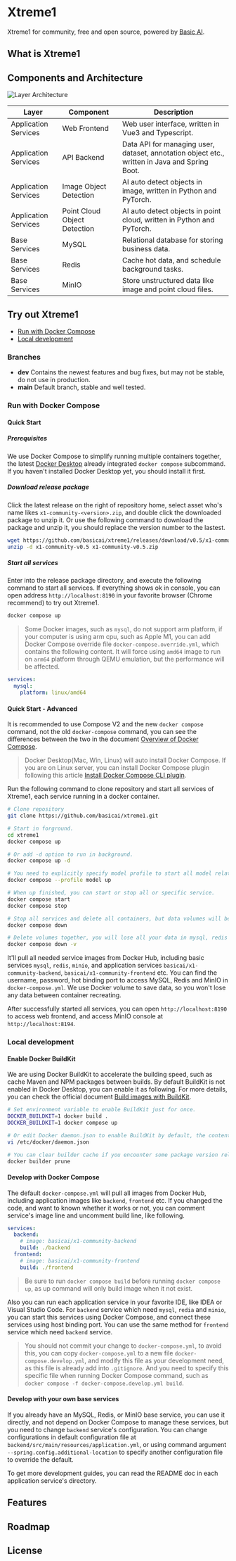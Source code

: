 # Xtreme1

Xtreme1 for community, free and open source, powered by [Basic AI](https://www.basic.ai/).

## What is Xtreme1

## Components and Architecture

![Layer Architecture](/docs/images/layer-architecture.png?raw=true)

| Layer | Component | Description |
| --- | --- | --- |
| Application Services | Web Frontend | Web user interface, written in Vue3 and Typescript. |
| Application Services | API Backend | Data API for managing user, dataset, annotation object etc., written in Java and Spring Boot. |
| Application Services | Image Object Detection | AI auto detect objects in image, written in Python and PyTorch. |
| Application Services | Point Cloud Object Detection | AI auto detect objects in point cloud, written in Python and PyTorch. |
| Base Services | MySQL | Relational database for storing business data. |
| Base Services | Redis | Cache hot data, and schedule background tasks. |
| Base Services | MinIO | Store unstructured data like image and point cloud files. |

## Try out Xtreme1

* [Run with Docker Compose](#run-with-docker-compose)
* [Local development](#local-development)

### Branches

* **dev** Contains the newest features and bug fixes, but may not be stable, do not use in production.
* **main** Default branch, stable and well tested.

### Run with Docker Compose

#### Quick Start

##### Prerequisites 

We use Docker Compose to simplify running multiple containers together, the latest [Docker Desktop](https://docs.docker.com/desktop/) already integrated `docker compose` subcommand. If you haven't installed Docker Desktop yet, you should install it first.

##### Download release package

Click the latest release on the right of repository home, select asset who's name likes `x1-community-<version>.zip`, and double click the downloaded package to unzip it. Or use the following command to download the package and unzip it, you should replace the version number to the lastest.

```bash
wget https://github.com/basicai/xtreme1/releases/download/v0.5/x1-community-v0.5.zip
unzip -d x1-community-v0.5 x1-community-v0.5.zip
```

##### Start all services

Enter into the release package directory, and execute the following command to start all services. If everything shows ok in console, you can open address `http://localhost:8190` in your favorite browser (Chrome recommend) to try out Xtreme1.

```bash
docker compose up
```

> Some Docker images, such as `mysql`, do not support arm platform, if your computer is using arm cpu, such as Apple M1, you can add Docker Compose override file `docker-compose.override.yml`, which contains the following content. It will force using `amd64` image to run on `arm64` platform through QEMU emulation, but the performance will be affected.

```yaml
services:
  mysql:
    platform: linux/amd64
```

#### Quick Start - Advanced

It is recommended to use Compose V2 and the new `docker compose` command, not the old `docker-compose` command, you can see the differences between the two in the document [Overview of Docker Compose](https://docs.docker.com/compose/).

> Docker Desktop(Mac, Win, Linux) will auto install Docker Compose. If you are on Linux server, you can install Docker Compose plugin following this article [Install Docker Compose CLI plugin](https://docs.docker.com/compose/install/compose-plugin/).

Run the following command to clone repository and start all services of Xtreme1, each service running in a docker container.
```bash
# Clone repository
git clone https://github.com/basicai/xtreme1.git

# Start in forground.
cd xtreme1
docker compose up

# Or add -d option to run in background.
docker compose up -d

# You need to explicitly specify model profile to start all model related services.
docker compose --profile model up

# When up finished, you can start or stop all or specific service.
docker compose start
docker compose stop

# Stop all services and delete all containers, but data volumes will be kept.
docker compose down

# Delete volumes together, you will lose all your data in mysql, redis and minio, be careful!
docker compose down -v
```

It'll pull all needed service images from Docker Hub, including basic services `mysql`, `redis`, `minio`, and application services `basicai/x1-community-backend`, `basicai/x1-community-frontend` etc. You can find the username, password, hot binding port to access MySQL, Redis and MinIO in `docker-compose.yml`. We use Docker volume to save data, so you won't lose any data between container recreating.

After successfully started all services, you can open `http://localhost:8190` to access web frontend, and access MinIO console at `http://localhost:8194`.

### Local development

#### Enable Docker BuildKit

We are using Docker BuildKit to accelerate the building speed, such as cache Maven and NPM packages between builds. By default BuildKit is not enabled in Docker Desktop, you can enable it as following. For more details, you can check the official document [Build images with BuildKit](https://docs.docker.com/develop/develop-images/build_enhancements/).

```bash
# Set environment variable to enable BuildKit just for once.
DOCKER_BUILDKIT=1 docker build .
DOCKER_BUILDKIT=1 docker compose up

# Or edit Docker daemon.json to enable BuildKit by default, the content can be something like '{ "features": { "buildkit": true } }'.
vi /etc/docker/daemon.json

# You can clear builder cache if you encounter some package version related problem.
docker builder prune
 ```

#### Develop with Docker Compose

The default `docker-compose.yml` will pull all images from Docker Hub, including application images like `backend`, `frontend` etc. If you changed the code, and want to known whether it works or not, you can comment service's image line and uncomment build line, like following.

```yaml
services:
  backend:
    # image: basicai/x1-community-backend
    build: ./backend
  frontend:
    # image: basicai/x1-community-frontend
    build: ./frontend
```

> Be sure to run `docker compose build` before running `docker compose up`, as up command will only build image when it not exist.

Also you can run each application service in your favorite IDE, like IDEA or Visual Studio Code. For `backend` service which need `mysql`, `redia` and `minio`, you can start this services using Docker Compose, and connect these services using host binding port. You can use the same method for `frontend` service which need `backend` service.

> You should not commit your change to `docker-compose.yml`, to avoid this, you can copy `docker-compose.yml` to a new file `docker-compose.develop.yml`, and modify this file as your development need, as this file is already add into `.gitignore`. And you need to specify this specific file when running Docker Compose command, such as `docker compose -f docker-compose.develop.yml build`.

#### Develop with your own base services

If you already have an MySQL, Redis, or MinIO base service, you can use it directly, and not depend on Docker Compose to manage these services, but you need to change `backend` service's configuration. You can change configurations in default configuration file at `backend/src/main/resources/application.yml`, or using command argument `--spring.config.additional-location` to specify another configuration file to override the default.

To get more development guides, you can read the README doc in each application service's directory.

## Features

## Roadmap

## License
